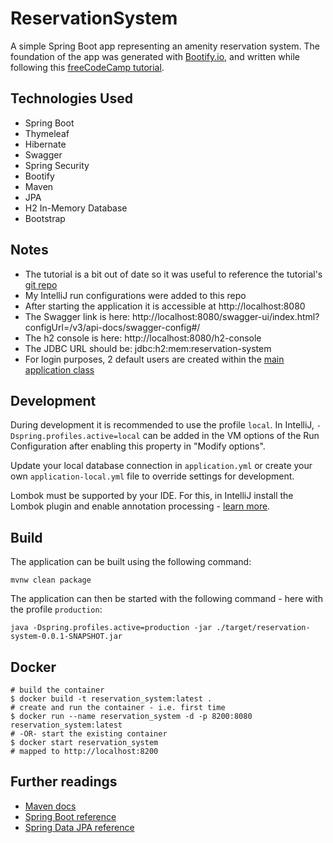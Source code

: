 # ReservationSystem

A simple Spring Boot app representing an amenity reservation system. The foundation of the app was generated with [Bootify.io](https://bootify.io/docs/), and written while following this [freeCodeCamp tutorial](https://www.freecodecamp.org/news/spring-boot-tutorial-build-fast-modern-java-app/).


## Technologies Used
- Spring Boot
- Thymeleaf
- Hibernate
- Swagger
- Spring Security
- Bootify
- Maven
- JPA
- H2 In-Memory Database
- Bootstrap

## Notes

- The tutorial is a bit out of date so it was useful to reference the tutorial's [git repo](https://github.com/yigiterinc/amenity-reservation-system)
- My IntelliJ run configurations were added to this repo
- After starting the application it is accessible at http://localhost:8080
- The Swagger link is here: http://localhost:8080/swagger-ui/index.html?configUrl=/v3/api-docs/swagger-config#/
- The h2 console is here: http://localhost:8080/h2-console
- The JDBC URL should be: jdbc:h2:mem:reservation-system
- For login purposes, 2 default users are created within the [main application class](https://github.com/adam112henry/reservation-system/blob/main/src/main/java/com/reservation_system/ReservationSystemApplication.java)

## Development

During development it is recommended to use the profile `local`. In IntelliJ, `-Dspring.profiles.active=local` can be added in the VM options of the Run Configuration after enabling this property in "Modify options".

Update your local database connection in `application.yml` or create your own `application-local.yml` file to override settings for development.

Lombok must be supported by your IDE. For this, in IntelliJ install the Lombok plugin and enable annotation processing - [learn more](https://bootify.io/intellij/spring-boot-with-lombok.html).

## Build

The application can be built using the following command:

```
mvnw clean package
```

The application can then be started with the following command - here with the profile `production`:

```
java -Dspring.profiles.active=production -jar ./target/reservation-system-0.0.1-SNAPSHOT.jar
```

## Docker

```shell
# build the container
$ docker build -t reservation_system:latest .
# create and run the container - i.e. first time
$ docker run --name reservation_system -d -p 8200:8080 reservation_system:latest
# -OR- start the existing container
$ docker start reservation_system
# mapped to http://localhost:8200
```

## Further readings

* [Maven docs](https://maven.apache.org/guides/index.html)  
* [Spring Boot reference](https://docs.spring.io/spring-boot/docs/current/reference/htmlsingle/)  
* [Spring Data JPA reference](https://docs.spring.io/spring-data/jpa/docs/current/reference/html/)  
